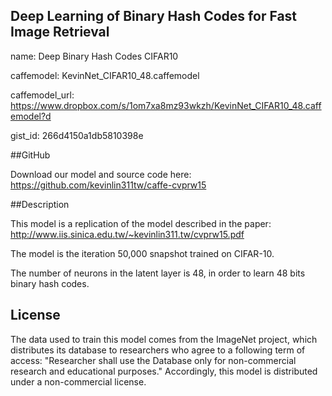 ## Deep Learning of Binary Hash Codes for Fast Image Retrieval

name: Deep Binary Hash Codes CIFAR10 

caffemodel: KevinNet_CIFAR10_48.caffemodel

caffemodel_url: https://www.dropbox.com/s/1om7xa8mz93wkzh/KevinNet_CIFAR10_48.caffemodel?d

gist_id: 266d4150a1db5810398e

##GitHub

Download our model and source code here: https://github.com/kevinlin311tw/caffe-cvprw15


##Description

This model is a replication of the model described in the paper: http://www.iis.sinica.edu.tw/~kevinlin311.tw/cvprw15.pdf 

The model is the iteration 50,000 snapshot trained on CIFAR-10.

The number of neurons in the latent layer is 48, in order to learn 48 bits binary hash codes.

## License

The data used to train this model comes from the ImageNet project, which distributes its database to researchers who agree to a following term of access:
"Researcher shall use the Database only for non-commercial research and educational purposes."
Accordingly, this model is distributed under a non-commercial license.

